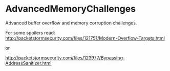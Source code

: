 AdvancedMemoryChallenges
========================

Advanced buffer overflow and memory corruption challenges.

For some spoilers read:
http://packetstormsecurity.com/files/121751/Modern-Overflow-Targets.html

or 

http://packetstormsecurity.com/files/123977/Bypassing-AddressSanitizer.html
